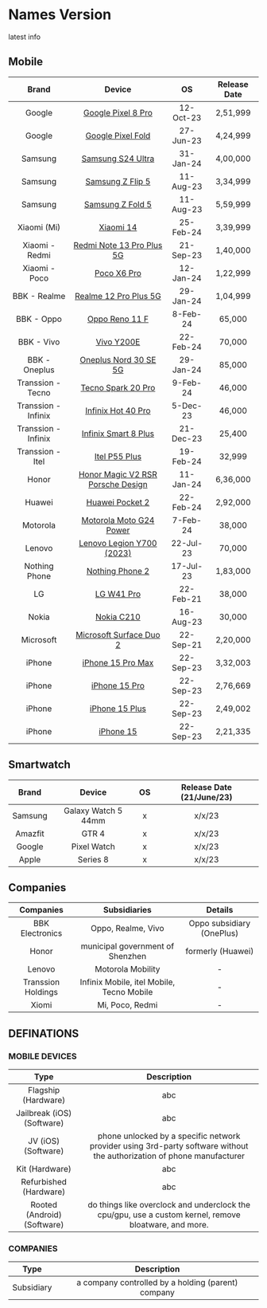 # Names Version
latest info

## Mobile
| Brand| Device| OS| Release Date
|:-:|:-:|:-:|:-:|
Google	|[	Google Pixel 8 Pro	](	https://store.google.com/us/product/pixel_8_pro?hl=en-US	)|	12-Oct-23	|	2,51,999	|	https://store.google.com/us/product/pixel_8_pro?hl=en-US
Google	|[	Google Pixel Fold	](	https://store.google.com/us/product/pixel_fold?hl=en-US	)|	27-Jun-23	|	4,24,999	|	https://store.google.com/us/product/pixel_fold?hl=en-US
Samsung	|[	Samsung S24 Ultra	](	https://www.samsung.com/pk/smartphones/galaxy-s24-ultra/	)|	31-Jan-24	|	4,00,000	|	https://www.samsung.com/pk/smartphones/galaxy-s24-ultra/
Samsung	|[	Samsung Z Flip 5	](	https://www.samsung.com/pk/smartphones/galaxy-z-flip5/	)|	11-Aug-23	|	3,34,999	|	https://www.samsung.com/pk/smartphones/galaxy-z-flip5/
Samsung	|[	Samsung Z Fold 5	](	https://www.samsung.com/pk/smartphones/galaxy-z-fold5/	)|	11-Aug-23	|	5,59,999	|	https://www.samsung.com/pk/smartphones/galaxy-z-fold5/
Xiaomi (Mi)	|[	Xiaomi 14	](	https://mistore.pk/products/xiaomi-14	)|	25-Feb-24	|	3,39,999	|	https://mistore.pk/products/xiaomi-14
Xiaomi - Redmi	|[	Redmi Note 13 Pro Plus 5G	](	https://xiaomisale.com/products/redmi-note-13-pro-plus?variant=47555908469030	)|	21-Sep-23	|	1,40,000	|	https://xiaomisale.com/products/redmi-note-13-pro-plus?variant=47555908469030
Xiaomi - Poco	|[	Poco X6 Pro	](	https://poco.pk/products/poco-x6-pro	)|	12-Jan-24	|	1,22,999	|	https://poco.pk/products/poco-x6-pro
BBK - Realme	|[	Realme 12 Pro Plus 5G	](	https://www.realme.com/in/realme-12-pro-plus	)|	29-Jan-24	|	1,04,999	|	https://www.realme.com/in/realme-12-pro-plus
BBK - Oppo	|[	Oppo Reno 11 F	](	https://www.oppo.com/en/smartphones/series-reno/reno11-f/specs/	)|	8-Feb-24	|	65,000	|	https://www.oppo.com/en/smartphones/series-reno/reno11-f/specs/
BBK - Vivo	|[	Vivo Y200E	](	https://www.vivo.com/in/products/y200e	)|	22-Feb-24	|	70,000	|	https://www.vivo.com/in/products/y200e
BBK - Oneplus	|[	Oneplus Nord 30 SE 5G	](	https://www.oneplus.com/pk/n30-se	)|	29-Jan-24	|	85,000	|	https://www.oneplus.com/pk/n30-se
Transsion - Tecno	|[	Tecno Spark 20 Pro	](	https://www.tecno-mobile.com/phones/product-detail/product/spark-20-pro-+/	)|	9-Feb-24	|	46,000	|	https://www.tecno-mobile.com/phones/product-detail/product/spark-20-pro-+/
Transsion - Infinix	|[	Infinix Hot 40 Pro	](	https://pk.infinixmobility.com/hot-40-pro	)|	5-Dec-23	|	46,000	|	https://pk.infinixmobility.com/hot-40-pro
Transsion - Infinix	|[	Infinix Smart 8 Plus	](	https://pk.infinixmobility.com/SMART-8-PLUS	)|	21-Dec-23	|	25,400	|	https://pk.infinixmobility.com/SMART-8-PLUS
Transsion - Itel	|[	Itel P55 Plus	](	https://www.itel-life.com/products/phone/p-series/p55-plus	)|	19-Feb-24	|	32,999	|	https://www.itel-life.com/products/phone/p-series/p55-plus
Honor	|[	Honor Magic V2 RSR Porsche Design	](	https://www.hihonor.com/pk/phones/honor-magic-v2-rsr-porsche-design/	)|	11-Jan-24	|	6,36,000	|	https://www.hihonor.com/pk/phones/honor-magic-v2-rsr-porsche-design/
Huawei	|[	Huawei Pocket 2	](	https://consumer.huawei.com/cn/phones/pocket-2/	)|	22-Feb-24	|	2,92,000	|	https://consumer.huawei.com/cn/phones/pocket-2/
Motorola	|[	Motorola Moto G24 Power	](	https://www.motorola.in/smartphones-moto-g24-power/p?skuId=389	)|	7-Feb-24	|	38,000	|	https://www.motorola.in/smartphones-moto-g24-power/p?skuId=389
Lenovo	|[	Lenovo Legion Y700 (2023)	](	https://www.gsmarena.com/lenovo_legion_y700_(2023)-12476.php	)|	22-Jul-23	|	70,000	|	https://www.gsmarena.com/lenovo_legion_y700_(2023)-12476.php
Nothing Phone	|[	Nothing Phone 2	](	https://intl.nothing.tech/pages/phone-2	)|	17-Jul-23	|	1,83,000	|	https://intl.nothing.tech/pages/phone-2
LG	|[	LG W41 Pro	](	https://www.gsmarena.com/lg_w41_pro-10742.php	)|	22-Feb-21	|	38,000	|	https://www.gsmarena.com/lg_w41_pro-10742.php
Nokia	|[	Nokia C210	](	https://www.gsmarena.com/nokia_c210-12472.php	)|	16-Aug-23	|	30,000	|	https://www.gsmarena.com/nokia_c210-12472.php
Microsoft	|[	Microsoft Surface Duo 2	](	https://www.microsoft.com/en-us/d/surface-duo-2/9408kgxp4xjl?activetab=pivot:phonecallstab	)|	22-Sep-21	|	2,20,000	|	https://www.microsoft.com/en-us/d/surface-duo-2/9408kgxp4xjl?activetab=pivot:phonecallstab
iPhone	|[	iPhone 15 Pro Max	](	https://www.apple.com/iphone-15-pro/specs/	)|	22-Sep-23	|	3,32,003	|	https://www.apple.com/iphone-15-pro/specs/
iPhone	|[	iPhone 15 Pro	](	https://www.apple.com/iphone-15-pro/specs/	)|	22-Sep-23	|	2,76,669	|	https://www.apple.com/iphone-15-pro/specs/
iPhone	|[	iPhone 15 Plus	](	https://www.apple.com/iphone-15/specs/	)|	22-Sep-23	|	2,49,002	|	https://www.apple.com/iphone-15/specs/
iPhone	|[	iPhone 15	](	https://www.apple.com/iphone-15/specs/	)|	22-Sep-23	|	2,21,335	|	https://www.apple.com/iphone-15/specs/

## Smartwatch
| Brand| Device| OS| Release Date (21/June/23)|
| :---: | :---: | :---: |:---: |
|Samsung| Galaxy Watch 5 44mm|x|x/x/23|
|Amazfit| GTR 4|x|x/x/23|
|Google| Pixel Watch|x|x/x/23|
|Apple| Series 8|x|x/x/23|

## Companies
| Companies| Subsidiaries|Details|
| :---: | :---: |:---: |
|BBK Electronics| Oppo, Realme, Vivo| Oppo subsidiary (OnePlus)|
|Honor|municipal government of Shenzhen|formerly (Huawei)|
|Lenovo|Motorola Mobility|-|
|Transsion Holdings|Infinix Mobile, itel Mobile, Tecno Mobile|-|
|Xiomi|Mi, Poco, Redmi|-|

## DEFINATIONS

### MOBILE DEVICES
| Type| Description|
| :---: | :---: |
|Flagship (Hardware)|abc|
|Jailbreak (iOS)(Software)|abc|
|JV (iOS)(Software)|phone unlocked by a specific network provider using 3rd-party software without the authorization of phone manufacturer|
|Kit (Hardware)|abc|
|Refurbished (Hardware)|abc|
|Rooted (Android)(Software)|do things like overclock and underclock the cpu/gpu, use a custom kernel, remove bloatware, and more.|

### COMPANIES
| Type| Description|
| :---: | :---: |
|Subsidiary|a company controlled by a holding (parent) company|
